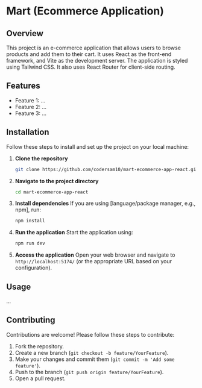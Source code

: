 # Mart (Ecommerce Application)

## Overview
This project is an e-commerce application that allows users to browse products and add them to their cart. It uses React as the front-end framework, and Vite as the development server. The application is styled using Tailwind CSS. It also uses React Router for client-side routing.

## Features
- Feature 1: ...
- Feature 2: ...
- Feature 3: ...

## Installation

Follow these steps to install and set up the project on your local machine:

1. **Clone the repository**
   ```bash
   git clone https://github.com/codersam10/mart-ecommerce-app-react.git
   ```
   
2. **Navigate to the project directory**
   ```bash
   cd mart-ecommerce-app-react
   ```

3. **Install dependencies**
   If you are using [language/package manager, e.g., npm], run:
   ```bash
   npm install
   ```

5. **Run the application**
   Start the application using:
   ```bash
   npm run dev
   ```

6. **Access the application**
   Open your web browser and navigate to `http://localhost:5174/` (or the appropriate URL based on your configuration).

## Usage
...

## Contributing
Contributions are welcome! Please follow these steps to contribute:
1. Fork the repository.
2. Create a new branch (`git checkout -b feature/YourFeature`).
3. Make your changes and commit them (`git commit -m 'Add some feature'`).
4. Push to the branch (`git push origin feature/YourFeature`).
5. Open a pull request.
